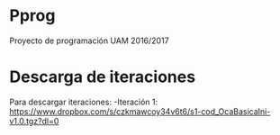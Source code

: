 # Pprog
Proyecto de programación UAM 2016/2017
# Descarga de iteraciones
Para descargar iteraciones:
-Iteración 1: https://www.dropbox.com/s/czkmawcoy34v6t6/s1-cod_OcaBasicaIni-v1.0.tgz?dl=0
